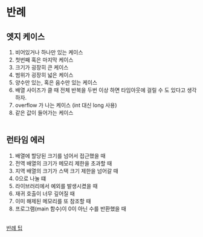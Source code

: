 # 반례

## 엣지 케이스

1. 비어있거나 하나만 있는 케이스
2. 첫번째 혹은 마지막 케이스
3. 크기가 굉장히 큰 케이스
4. 범위가 굉장히 넓은 케이스
5. 양수만 있는, 혹은 음수만 있는 케이스
6. 배열 사이즈가 클 때 전체 반복을 두번 이상 하면 타임아웃에 걸릴 수 도 있다고 생각하자.
7. overflow 가 나는 케이스 (int 대신 long 사용)
8. 같은 값이 들어가는 케이스 <br/><br/>

## 런타임 에러

1. 배열에 할당된 크기를 넘어서 접근했을 때
2. 전역 배열의 크기가 메모리 제한을 초과할 때
3. 지역 배열의 크기가 스택 크기 제한을 넘어갈 때
4. 0으로 나눌 떄
5. 라이브러리에서 예외를 발생시켰을 때
6. 재귀 호출이 너무 깊어질 때
7. 이미 해제된 메모리를 또 참조할 때
8. 프로그램(main 함수)이 0이 아닌 수를 반환했을 때 <br/><br/>

[반례 팁](https://keykat7.blogspot.com/2019/10/blog-post.html)
